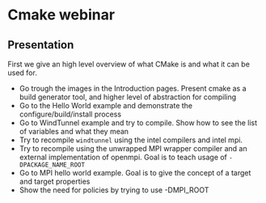 # Cmake webinar

## Presentation

First we give an high level overview of what CMake is and what it can be used for.

- Go trough the images in the Introduction pages. Present cmake as a build generator tool, and higher level of abstraction for compiling
- Go to the Hello World example and demonstrate the configure/build/install process 
- Go to WindTunnel example and try to compile. Show how to see the list of variables and what they mean
- Try to recompile `windtunnel` using the intel compilers and intel mpi.
- Try to recompile using the unwrapped MPI wrapper compiler and an external implementation of openmpi. Goal is to teach usage of `-DPACKAGE_NAME_ROOT`
- Go to MPI hello world example. Goal is to give the concept of a target and target properties
- Show the need for policies by trying to use -DMPI_ROOT